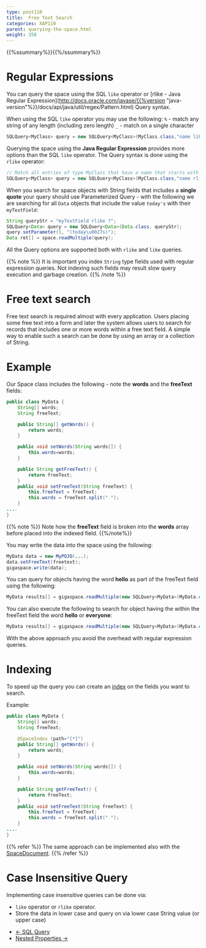 ```yaml
---
type: post110
title:  Free Text Search
categories: XAP110
parent: querying-the-space.html
weight: 350
---
```


{{%ssummary%}}{{%/ssummary%}}


# Regular Expressions

You can query the space using the SQL `like` operator or [rlike - Java Regular Expression](http://docs.oracle.com/javase/{{%version "java-version"%}}/docs/api/java/util/regex/Pattern.html) Query syntax.

When using the SQL `like` operator you may use the following:
`%` - match any string of any length (including zero length)
`_` - match on a single character


```java
SQLQuery<MyClass> query = new SQLQuery<MyClass>(MyClass.class,"name like 'A%'")
```

Querying the space using the **Java Regular Expression** provides more options than the SQL `like` operator. The Query syntax is done using the `rlike` operator:


```java
// Match all entries of type MyClass that have a name that starts with a or c:
SQLQuery<MyClass> query = new SQLQuery<MyClass>(MyClass.class,"name rlike '(a|c).*'");
```

When you search for space objects with String fields that includes a **single quote** your query should use Parameterized Query - with the following we are searching for all `Data` objects that include the value `today's` with their `myTextField`:


```java
String queryStr = "myTextField rlike ?";
SQLQuery<Data> query = new SQLQuery<Data>(Data.class, queryStr);
query.setParameter(1, "(today\u0027s)");
Data ret[] = space.readMultiple(query);
```

All the Query options are supported both with `rlike` and `like` queries.

{{% note %}}
It is important you index `String` type fields used with regular expression queries. Not indexing such fields may result slow query execution and garbage creation.
{{% /note %}}


# Free text search

Free text search is required almost with every application. Users placing some free text into a form and later the system allows users to search for records that includes one or more words within a free text field. A simple way to enable such a search can be done by using an array or a collection of String.

# Example

Our Space class includes the following - note the **words** and the **freeText** fields:


```java
public class MyData {
	String[] words;
	String freeText;

	public String[] getWords() {
		return words;
	}

	public void setWords(String words[]) {
		this.words=words;
	}

	public String getFreeText() {
		return freeText;
	}
	public void setFreeText(String freeText) {
		this.freeText = freeText;
		this.words = freeText.split(" ");
	}
....
}
```

{{% note %}} Note how the **freeText** field is broken into the **words** array before placed into the indexed field.
{{%/note%}}

You may write the data into the space using the following:


```java
MyData data = new MyPOJO(...);
data.setFreeText(freetext);
gigaspace.write(data);
```

You can query for objects having the word **hello** as part of the freeText field using the following:


```java
MyData results[] = gigaspace.readMultiple(new SQLQuery<MyData>(MyData.class, words[*]='hello'));
```

You can also execute the following to search for object having the within the freeText field the word **hello** or **everyone**:


```java
MyData results[] = gigaspace.readMultiple(new SQLQuery<MyData>(MyData.class, words[*]='hello' OR words[*]='everyone'));
```

With the above approach you avoid the overhead with regular expression queries.


# Indexing

To speed up the query you can create an [index](./indexing-collections.html) on the fields you want to search.

Example:


```java
public class MyData {
	String[] words;
	String freeText;

	@SpaceIndex (path="[*]")
	public String[] getWords() {
		return words;
	}

	public void setWords(String words[]) {
		this.words=words;
	}

	public String getFreeText() {
		return freeText;
	}
	public void setFreeText(String freeText) {
		this.freeText = freeText;
		this.words = freeText.split(" ");
	}
....
}
```

{{% refer %}}
The same approach can be implemented also with the [SpaceDocument](./document-overview.html).
{{% /refer %}}


# Case Insensitive Query

Implementing case insensitive queries can be done via:

- `like` operator or `rlike` operator.
- Store the data in lower case and query on via lower case String value (or upper case)


<ul class="pager">
  <li class="previous"><a href="./query-sql.html">&larr; SQL Query</a></li>
  <li class="next"><a href="./query-nested-properties.html">Nested Properties &rarr;</a></li>
</ul>
